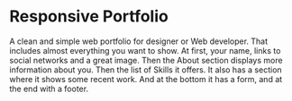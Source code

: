 #  Responsive Portfolio

A clean and simple web portfolio for designer or Web developer. 
That includes almost everything you want to show. At first, your name, links to social networks and a great image. 
Then the About section displays more information about you. Then the list of Skills it offers. 
It also has a section where it shows some recent work. And at the bottom it has a form, and at the end with a footer.

